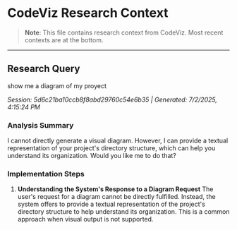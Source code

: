 # CodeViz Research Context

> **Note**: This file contains research context from CodeViz. Most recent contexts are at the bottom.

---

## Research Query

show me a diagram of my proyect

*Session: 5d6c21ba10ccb8f8abd29760c54e6b35 | Generated: 7/2/2025, 4:15:24 PM*

### Analysis Summary

I cannot directly generate a visual diagram. However, I can provide a textual representation of your project's directory structure, which can help you understand its organization. Would you like me to do that?

### Implementation Steps

1. **Understanding the System's Response to a Diagram Request**
   The user's request for a diagram cannot be directly fulfilled. Instead, the system offers to provide a textual representation of the project's directory structure to help understand its organization. This is a common approach when visual output is not supported.

